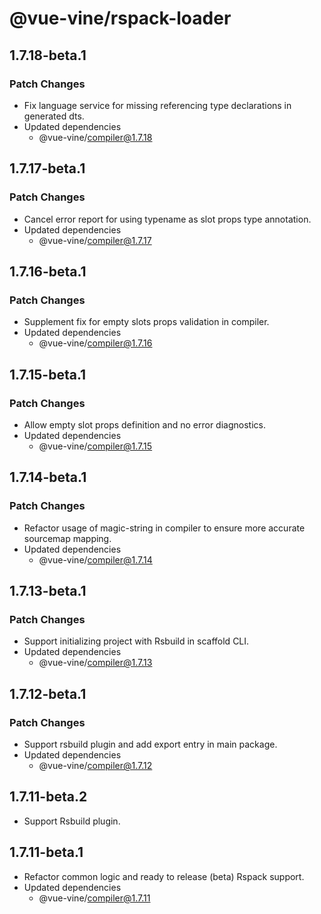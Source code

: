 # @vue-vine/rspack-loader

## 1.7.18-beta.1

### Patch Changes

- Fix language service for missing referencing type declarations in generated dts.
- Updated dependencies
  - @vue-vine/compiler@1.7.18

## 1.7.17-beta.1

### Patch Changes

- Cancel error report for using typename as slot props type annotation.
- Updated dependencies
  - @vue-vine/compiler@1.7.17

## 1.7.16-beta.1

### Patch Changes

- Supplement fix for empty slots props validation in compiler.
- Updated dependencies
  - @vue-vine/compiler@1.7.16

## 1.7.15-beta.1

### Patch Changes

- Allow empty slot props definition and no error diagnostics.
- Updated dependencies
  - @vue-vine/compiler@1.7.15

## 1.7.14-beta.1

### Patch Changes

- Refactor usage of magic-string in compiler to ensure more accurate sourcemap mapping.
- Updated dependencies
  - @vue-vine/compiler@1.7.14

## 1.7.13-beta.1

### Patch Changes

- Support initializing project with Rsbuild in scaffold CLI.
- Updated dependencies
  - @vue-vine/compiler@1.7.13

## 1.7.12-beta.1

### Patch Changes

- Support rsbuild plugin and add export entry in main package.
- Updated dependencies
  - @vue-vine/compiler@1.7.12

## 1.7.11-beta.2

- Support Rsbuild plugin.

## 1.7.11-beta.1

- Refactor common logic and ready to release (beta) Rspack support.
- Updated dependencies
  - @vue-vine/compiler@1.7.11
